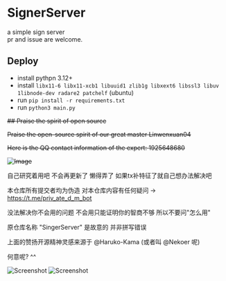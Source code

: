 # SignerServer
a simple sign server  
pr and issue are welcome.

## Deploy
* install pythpn 3.12+
* install `libx11-6 libx11-xcb1 libuuid1 zlib1g libxext6 libssl3 libuv 1libnode-dev radare2 patchelf` (ubuntu)
* run `pip install -r requirements.txt`
* run `python3 main.py`

~~## Praise the spirit of open source~~

~~Praise the open-source spirit of our great master Linwenxuan04~~

~~Here is the QQ contact information of the expert: 1925648680~~

~~![Image](https://github.com/user-attachments/assets/6fe243e1-d92b-4a9f-a12a-6690518ef64c)~~

自己研究着用吧 不会再更新了 懒得弄了 如果tx补特征了就自己想办法解决吧

本仓库所有提交者均为伪造 对本仓库内容有任何疑问 -> https://t.me/priv_ate_d_m_bot

没法解决你不会用的问题 不会用只能证明你的智商不够 所以不要问"怎么用"

原仓库名称 "SingerServer" 是故意的 并非拼写错误

上面的赞扬开源精神灵感来源于 @Haruko-Kama (或者叫 @Nekoer 呢)

何意呢? ^^

![Screenshot](https://github.com/user-attachments/assets/59df81db-d291-4f8d-9522-707d697f96e1)
![Screenshot](https://github.com/user-attachments/assets/fe5484cb-a517-4474-b2f8-1841326969ef)
